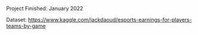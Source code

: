 Project Finished: January 2022

Dataset: https://www.kaggle.com/jackdaoud/esports-earnings-for-players-teams-by-game
